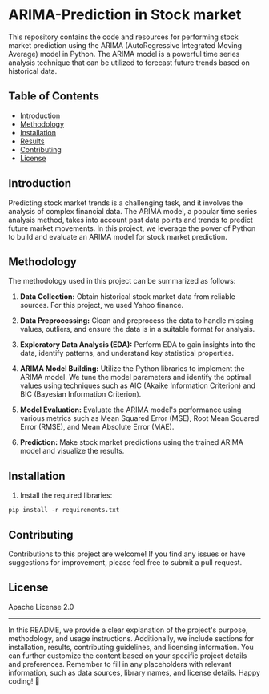 # ARIMA-Prediction in Stock market

This repository contains the code and resources for performing stock market prediction using the ARIMA (AutoRegressive Integrated Moving Average) model in Python. The ARIMA model is a powerful time series analysis technique that can be utilized to forecast future trends based on historical data.

## Table of Contents

- [Introduction](#introduction)
- [Methodology](#methodology)
- [Installation](#installation)
- [Results](#results)
- [Contributing](#contributing)
- [License](#license)

## Introduction

Predicting stock market trends is a challenging task, and it involves the analysis of complex financial data. The ARIMA model, a popular time series analysis method, takes into account past data points and trends to predict future market movements. In this project, we leverage the power of Python to build and evaluate an ARIMA model for stock market prediction.

## Methodology

The methodology used in this project can be summarized as follows:

1. **Data Collection:** Obtain historical stock market data from reliable sources. For this project, we used Yahoo finance.

2. **Data Preprocessing:** Clean and preprocess the data to handle missing values, outliers, and ensure the data is in a suitable format for analysis.

3. **Exploratory Data Analysis (EDA):** Perform EDA to gain insights into the data, identify patterns, and understand key statistical properties.

4. **ARIMA Model Building:** Utilize the Python libraries to implement the ARIMA model. We tune the model parameters and identify the optimal values using techniques such as AIC (Akaike Information Criterion) and BIC (Bayesian Information Criterion).

5. **Model Evaluation:** Evaluate the ARIMA model's performance using various metrics such as Mean Squared Error (MSE), Root Mean Squared Error (RMSE), and Mean Absolute Error (MAE).

6. **Prediction:** Make stock market predictions using the trained ARIMA model and visualize the results.

## Installation

1. Install the required libraries:

```
pip install -r requirements.txt
```

## Contributing

Contributions to this project are welcome! If you find any issues or have suggestions for improvement, please feel free to submit a pull request.

## License

 Apache License 2.0

---

In this README, we provide a clear explanation of the project's purpose, methodology, and usage instructions. Additionally, we include sections for installation, results, contributing guidelines, and licensing information. You can further customize the content based on your specific project details and preferences. Remember to fill in any placeholders with relevant information, such as data sources, library names, and license details. Happy coding! 🚀


